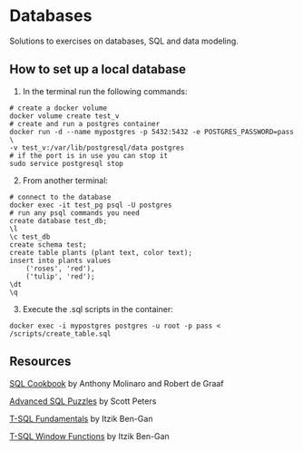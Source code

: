 # Databases

Solutions to exercises on databases, SQL and data modeling.


## How to set up a local database

1. In the terminal run the following commands:
```shell
# create a docker volume
docker volume create test_v
# create and run a postgres container
docker run -d --name mypostgres -p 5432:5432 -e POSTGRES_PASSWORD=pass \
-v test_v:/var/lib/postgresql/data postgres
# if the port is in use you can stop it
sudo service postgresql stop
```

2. From another terminal:
```shell
# connect to the database
docker exec -it test_pg psql -U postgres
# run any psql commands you need
create database test_db;
\l
\c test_db
create schema test;
create table plants (plant text, color text);
insert into plants values
    ('roses', 'red'),
    ('tulip', 'red');
\dt
\q
```

3. Execute the .sql scripts in the container:
```shell
docker exec -i mypostgres postgres -u root -p pass < /scripts/create_table.sql
```


## Resources

[SQL Cookbook](https://www.oreilly.com/library/view/sql-cookbook/0596009763/) by Anthony Molinaro and Robert de Graaf

[Advanced SQL Puzzles](https://advancedsqlpuzzles.com/) by Scott Peters

[T-SQL Fundamentals](https://www.oreilly.com/library/view/t-sql-fundamentals-third/9781509302031/) by Itzik Ben-Gan

[T-SQL Window Functions](https://www.oreilly.com/library/view/t-sql-window-functions/9780135861554/) by Itzik Ben-Gan
